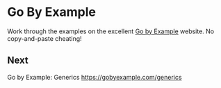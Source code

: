 
# Go By Example

Work through the examples on the excellent [Go by Example](https://gobyexample.com/)
website. No copy-and-paste cheating!


## Next

Go by Example: Generics
https://gobyexample.com/generics
